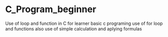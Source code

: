 # C_Program_beginner
Use of loop and function in C 
for learner basic c programing
use of for loop and functions
also use of simple calculation and aplying formulas
